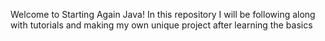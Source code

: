 Welcome to Starting Again Java!
In this repository I will be following along with tutorials and making my own unique project after learning the basics
